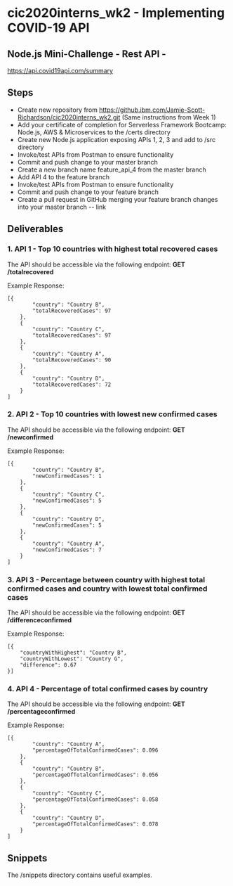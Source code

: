 # cic2020interns_wk2 - Implementing COVID-19 API
## Node.js Mini-Challenge - Rest API - 
https://api.covid19api.com/summary

## Steps
- Create new repository from https://github.ibm.com/Jamie-Scott-Richardson/cic2020interns_wk2.git (Same instructions from Week 1)
- Add your certificate of completion for Serverless Framework Bootcamp: Node.js, AWS & Microservices to the /certs directory
- Create new Node.js application exposing APIs 1, 2, 3 and add to /src directory
- Invoke/test APIs from Postman to ensure functionality
- Commit and push change to your master branch
- Create a new branch name feature_api_4 from the master branch
- Add API 4 to the feature branch
- Invoke/test APIs from Postman to ensure functionality
- Commit and push change to your feature branch
- Create a pull request in GitHub merging your feature branch changes into your master branch
-- link

## Deliverables
### 1. API 1 - Top 10 countries with highest total recovered cases
The API should be accessible via the following endpoint: **GET /totalrecovered**

Example Response:
```
[{
		"country": "Country B",
		"totalRecoveredCases": 97
	},
	{
		"country": "Country C",
		"totalRecoveredCases": 97
	},
	{
		"country": "Country A",
		"totalRecoveredCases": 90
	},
	{
		"country": "Country D",
		"totalRecoveredCases": 72
	}
]
```

### 2. API 2 - Top 10 countries with lowest new confirmed cases
The API should be accessible via the following endpoint: **GET /newconfirmed**

Example Response:
```
[{
		"country": "Country B",
		"newConfirmedCases": 1
	},
	{
		"country": "Country C",
		"newConfirmedCases": 5
	},
	{
		"country": "Country D",
		"newConfirmedCases": 5
	},
	{
		"country": "Country A",
		"newConfirmedCases": 7
	}
]
```

### 3. API 3 - Percentage between country with highest total confirmed cases and country with lowest total confirmed cases
The API should be accessible via the following endpoint: **GET /differenceconfirmed**

Example Response:
```
[{
	"countryWithHighest": "Country B",
	"countryWithLowest": "Country G",
	"difference": 0.67
}]
```

### 4. API 4 - Percentage of total confirmed cases by country
The API should be accessible via the following endpoint: **GET /percentageconfirmed**

Example Response:
```
[{
		"country": "Country A",
		"percentageOfTotalConfirmedCases": 0.096
	},
	{
		"country": "Country B",
		"percentageOfTotalConfirmedCases": 0.056
	},
	{
		"country": "Country C",
		"percentageOfTotalConfirmedCases": 0.058
	},
	{
		"country": "Country D",
		"percentageOfTotalConfirmedCases": 0.078
	}
]
```

## Snippets
The /snippets directory contains useful examples.
